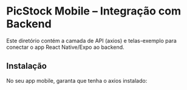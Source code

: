 # PicStock Mobile – Integração com Backend

Este diretório contém a camada de API (axios) e telas-exemplo para conectar o app React Native/Expo ao backend.

## Instalação

No seu app mobile, garanta que tenha o axios instalado:
